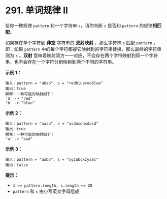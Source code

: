 # 291. 单词规律 II

给你一种规律 `pattern` 和一个字符串 `s`，请你判断 `s` 是否和 `pattern` 的规律**相匹配**。

如果存在单个字符到 **非空** 字符串的 **双射映射** ，那么字符串 `s` 匹配 `pattern` ，即：如果 `pattern` 中的每个字符都被它映射到的字符串替换，那么最终的字符串则为 `s` 。**双射** 意味着映射双方一一对应，不会存在两个字符映射到同一个字符串，也不会存在一个字符分别映射到两个不同的字符串。

**示例 1：**

```()
输入：pattern = "abab", s = "redblueredblue"
输出：true
解释：一种可能的映射如下：
'a' -> "red"
'b' -> "blue"
```

**示例 2：**

```()
输入：pattern = "aaaa", s = "asdasdasdasd"
输出：true
解释：一种可能的映射如下：
'a' -> "asd"
```

**示例 3：**

```()
输入：pattern = "aabb", s = "xyzabcxzyabc"
输出：false
```

**提示：**

- `1 <= pattern.length, s.length <= 20`
- `pattern` 和 `s` 由小写英文字母组成
